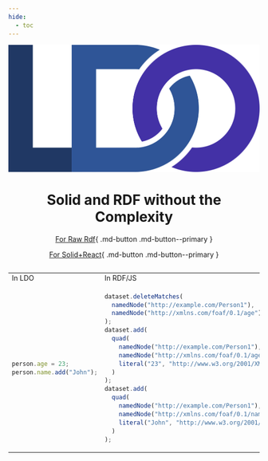 ```yaml
---
hide:
  - toc
---
```


<img src="assets/Logo-orig.png" alt="LDO Logo" style="max-height:25vh;margin-left:auto;margin-right:auto;display:block;"/>

<h1 style="text-align:center;">Solid and RDF without the Complexity</h1>

<center>

[For Raw Rdf](guides/raw_rdf/index.md){ .md-button .md-button--primary  }
<!-- [For Solid](solid/index.md){ .md-button .md-button--primary  } -->
[For Solid+React](guides/solid_react/index.md){ .md-button .md-button--primary  }

</center>

<div style="display: flex; justify-content: center;">
<table style="margin-left: auto;margin-right: auto;">
<tr>
<td> In LDO </td> <td> In RDF/JS </td>
</tr>
<tr>
<td>

```typescript
person.age = 23;
person.name.add("John");
```

</td>
<td>

```typescript
dataset.deleteMatches(
  namedNode("http://example.com/Person1"),
  namedNode("http://xmlns.com/foaf/0.1/age")
);
dataset.add(
  quad(
    namedNode("http://example.com/Person1"),
    namedNode("http://xmlns.com/foaf/0.1/age"),
    literal("23", "http://www.w3.org/2001/XMLSchema#integer")
  )
);
dataset.add(
  quad(
    namedNode("http://example.com/Person1"),
    namedNode("http://xmlns.com/foaf/0.1/name"),
    literal("John", "http://www.w3.org/2001/XMLSchema#string")
  )
);
```

</td>
</tr>
</table>
</div>

